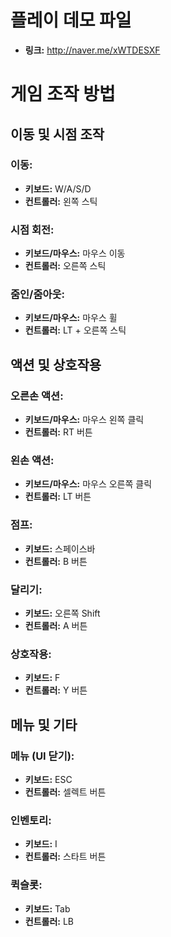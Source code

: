 # 플레이 데모 파일
- **링크:** http://naver.me/xWTDESXF

# 게임 조작 방법

## 이동 및 시점 조작

### 이동:
- **키보드:** W/A/S/D
- **컨트롤러:** 왼쪽 스틱

### 시점 회전:
- **키보드/마우스:** 마우스 이동
- **컨트롤러:** 오른쪽 스틱

### 줌인/줌아웃:
- **키보드/마우스:** 마우스 휠
- **컨트롤러:** LT + 오른쪽 스틱

## 액션 및 상호작용

### 오른손 액션:
- **키보드/마우스:** 마우스 왼쪽 클릭
- **컨트롤러:** RT 버튼

### 왼손 액션:
- **키보드/마우스:** 마우스 오른쪽 클릭
- **컨트롤러:** LT 버튼

### 점프:
- **키보드:** 스페이스바
- **컨트롤러:** B 버튼

### 달리기:
- **키보드:** 오른쪽 Shift
- **컨트롤러:** A 버튼

### 상호작용:
- **키보드:** F
- **컨트롤러:** Y 버튼

## 메뉴 및 기타

### 메뉴 (UI 닫기):
- **키보드:** ESC
- **컨트롤러:** 셀렉트 버튼

### 인벤토리:
- **키보드:** I
- **컨트롤러:** 스타트 버튼

### 퀵슬롯:
- **키보드:** Tab
- **컨트롤러:** LB
